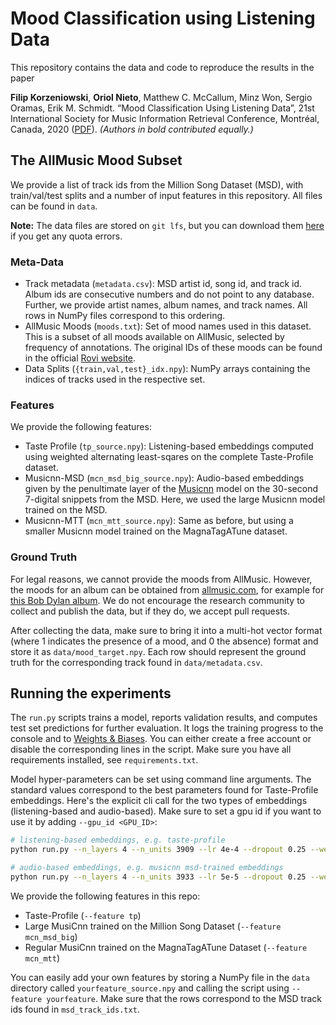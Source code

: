 Mood Classification using Listening Data
========================================

This repository contains the data and code to reproduce the results in the paper

**Filip Korzeniowski**, **Oriol Nieto**, Matthew C. McCallum, Minz Won, Sergio Oramas, Erik M. Schmidt. 
“Mood Classification Using Listening Data”, 21st International Society for Music Information 
Retrieval Conference, Montréal, Canada, 2020 ([PDF](https://ccrma.stanford.edu/~urinieto/MARL/publications/ISMIR2020_MoodPrediction.pdf)). *(Authors in bold contributed equally.)*

The AllMusic Mood Subset
------------------------

We provide a list of track ids from the Million Song Dataset (MSD), with train/val/test splits and a number of input
features in this repository. All files can be found in `data`. 

**Note:** The data files are stored on `git lfs`, but you can download them [here](https://drive.google.com/file/d/1ecA1N1Mp1mOpwbntfWNQIMMrwPBrYzvl/view?usp=sharing) if you get any quota errors.

### Meta-Data

 * Track metadata (`metadata.csv`): MSD artist id, song id, and track id. Album ids are consecutive numbers and do not
   point to any database. Further, we provide artist names, album names, and track names. All rows in NumPy files 
   correspond to this ordering.
 * AllMusic Moods (`moods.txt`): Set of mood names used in this dataset. This is a subset of all moods available on
   AllMusic, selected by frequency of annotations. The original IDs of these moods can be found in the official [Rovi website](http://prod-doc.rovicorp.com/mashery/index.php/MusicMoods).
 * Data Splits (`{train,val,test}_idx.npy`): NumPy arrays containing the indices of tracks used in the respective set.

### Features

We provide the following features:

 * Taste Profile (`tp_source.npy`): Listening-based embeddings computed using weighted alternating least-sqares on the complete Taste-Profile dataset.
 * Musicnn-MSD (`mcn_msd_big_source.npy`): Audio-based embeddings given by the penultimate layer of the [Musicnn](https://github.com/jordipons/musicnn) model on 
   the 30-second 7-digital snippets from the MSD. Here, we used the large Musicnn model trained on the MSD.
 * Musicnn-MTT (`mcn_mtt_source.npy`): Same as before, but using a smaller Musicnn model trained on the MagnaTagATune dataset.

### Ground Truth

For legal reasons, we cannot provide the moods from AllMusic. However, the moods for an album can be obtained from 
[allmusic.com](https://allmusic.com), for example for [this Bob Dylan album](https://www.allmusic.com/album/mw0000198752). 
We do not encourage the research community to collect and publish the data, but if they do, we accept pull requests.

After collecting the data, make sure to bring it into a multi-hot vector format (where 1 indicates the presence of a 
mood, and 0 the absence) format and store it as `data/mood_target.npy`. Each row should represent the ground truth 
for the corresponding track found in `data/metadata.csv`.

Running the experiments
-----------------------

The `run.py` scripts trains a model, reports validation results, and computes test set predictions for further evaluation.
It logs the training progress to the console and to [Weights & Biases](http://wandb.ai). You can either create a free
account or disable the corresponding lines in the script. Make sure you have all requirements installed, see `requirements.txt`.

Model hyper-parameters can be set using command line arguments. The standard values correspond to the best parameters found
for Taste-Profile embeddings. Here's the explicit cli call for the two types of embeddings (listening-based and audio-based).
Make sure to set a gpu id if you want to use it by adding `--gpu_id <GPU_ID>`:

```bash
# listening-based embeddings, e.g. taste-profile
python run.py --n_layers 4 --n_units 3909 --lr 4e-4 --dropout 0.25 --weight_decay 0.0 --feature tp

# audio-based embeddings, e.g. musicnn msd-trained embeddings
python run.py --n_layers 4 --n_units 3933 --lr 5e-5 --dropout 0.25 --weight_decay 1e-6 --feature mcn_msd_big
```

We provide the following features in this repo:
 * Taste-Profile (`--feature tp`)
 * Large MusiCnn trained on the Million Song Dataset (`--feature mcn_msd_big`)
 * Regular MusiCnn trained on the MagnaTagATune Dataset (`--feature mcn_mtt`)
 
 You can easily add your own features by storing a NumPy file in the `data` directory called `yourfeature_source.npy`
 and calling the script using `--feature yourfeature`. Make sure that the rows correspond to the MSD track ids found in
 `msd_track_ids.txt`.
